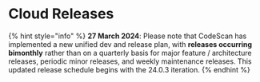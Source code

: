 # Cloud Releases



{% hint style="info" %}
**27 March 2024**: Please note that CodeScan has implemented a new unified dev and release plan, with **releases occurring bimonthly** rather than on a quarterly basis for major feature / architecture releases, periodic minor releases, and weekly maintenance releases. This updated release schedule begins with the 24.0.3 iteration.
{% endhint %}

